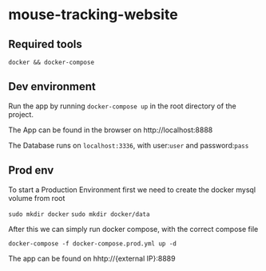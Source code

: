 # mouse-tracking-website
## Required tools
`docker && docker-compose`

## Dev environment
Run the app by running `docker-compose up` in the root directory of the project.

The App can be found in the browser on http://localhost:8888

The Database runs on `localhost:3336`, with user:`user` and password:`pass`

## Prod env
To start a Production Environment first we need to create the docker mysql volume from root

`sudo mkdir docker`
`sudo mkdir docker/data`

After this we can simply run docker compose, with the correct compose file

`docker-compose -f docker-compose.prod.yml up -d`

The app can be found on hhtp://{external IP}:8889
